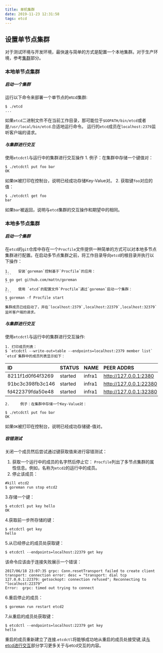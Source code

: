 ```yaml
---
title: 单机集群
date: 2019-11-23 12:31:58
tags: etcd
---
```

## 设置单节点集群
对于测试环境与开发环境，最快速与简单的方式是配置一个本地集群。对于生产环境，参考[集群](https://newonexd.github.io/2019/11/23/blog/etcd/%E5%A4%9A%E6%9C%BA%E9%9B%86%E7%BE%A4/)部分。
### 本地单节点集群
##### 启动一个集群
运行以下命令来部署一个单节点的etcd集群:
```
$ ./etcd
...
```
如果`etcd`二进制文件不在当前工作目录，那可能位于`$GOPATH/bin/etcd`或者是`/usr/local/bin/etcd`.合适地运行命令。
运行的`etcd`成员在`localhost:2379`监听客户端的请求。
##### 与集群进行交互
使用`etcdctl`与运行中的集群进行交互操作
    1.     例子：在集群中存储一个键值对：
    
```
$ ./etcdctl put foo bar
OK
```
如果`OK`被打印在控制台，说明已经成功存储Key-Value对。
    2.     获取键`foo`对应的值：
    
```
$ ./etcdctl get foo
bar
```
如果`bar`被返回，说明与`etcd`集群的交互操作和期望中的相同。
### 本地多节点集群
##### 启动一个集群
在`etcd`的`git`仓库中存在一个`Procfile`文件提供一种简单的方式可以对本地多节点集群进行配置。在启动多节点集群之前，将工作目录导向`etcd`的根目录并执行以下操作：

    1.    安装`goreman`控制基于`Procfile`的应用：
    ```
    $ go get github.com/mattn/goreman
    ```
    2.    使用 `etcd`的配置文件`Procfile`通过`goreman`启动一个集群：
    ```
    $ goreman -f Procfile start
    ```
    集群成员已经启动了，并在`localhost:2379`,localhost:22379`,localhost:32379`监听客户端的请求。
##### 与集群进行交互
使用`etcdctl`与运行中的集群进行交互操作:

    1. 打印成员列表：
    $ `etcdctl --write-out=table --endpoints=localhost:2379 member list`
    `etcd`集群中的成员列表显示如下：
    
| ID | STATUS |NAME| PEER ADDRS|CLIENT ADDRS|
| :----------------- | :---- | :---- | :------------------- | :-------------------- |                
|8211f1d0f64f3269   |started|infra1|http://127.0.0.1:2380|http://127.0.0.1:2379|
|91bc3c398fb3c146|started|infra1|http://127.0.0.1:22380|http://127.0.0.1:22379|
|fd422379fda50e48|started|infra1|http://127.0.0.1:32380|http://127.0.0.1:32379|

    2.     例子：在集群中存储一个Key-Value对：
    
```
$ ./etcdctl put foo bar
OK
```
如果`OK`被打印在控制台，说明已经成功存储键-值对。
##### 容错测试
关闭一个成员然后尝试通过键获取值来进行容错测试：
1. 获取一个运行中的成员的名字然后停止它：
    `Procfile`列出了多节点集群的属性信息。例如，名称为`etcd2`的运行中的成员。
2. 停止该成员：
```
#kill etcd2
$ goreman run stop etcd2
```
3.存储一个键：
```
$ etcdctl put key hello
OK
```
4.获取前一步所存储的键： 
```
$ etcdctl get key
hello
```
5.从已经停止的成员处获取键：
```
$ etcdctl --endpoints=localhost:22379 get key
```
该命令应该由于连接失败展示一个错误：
```
2017/06/18 23:07:35 grpc: Conn.resetTransport failed to create client transport: connection error: desc = "transport: dial tcp 127.0.0.1:22379: getsockopt: connection refused"; Reconnecting to "localhost:22379"
Error:  grpc: timed out trying to connect
```
6.重启停止的成员：
```
$ goreman run restart etcd2
```
7.从重启的成员处获取键：
```
$ etcdctl --endpoints=localhost:22379 get key
hello
```
重启的成员重新建立了连接.`etcdctl`将能够成功地从重启的成员处接受键,读[与etcd进行交互](https://newonexd.github.io/2019/11/23/blog/etcd/%E4%B8%8Eetcd%E8%BF%9B%E8%A1%8C%E4%BA%A4%E4%BA%92/)部分学习更多关于与etcd交互的内容。